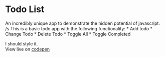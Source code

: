 <h1>Todo List</h1>
An incredibly unique app to demonstrate the hidden potential of javascript. /s  
This is a basic todo app with the following functionality:
* Add todo
* Change Todo
* Delete Todo
* Toggle All
* Toggle Completed

I should style it.  
View live on <a href="http://codepen.io/caesarsalad/pen/RKvgdv">codepen</a>